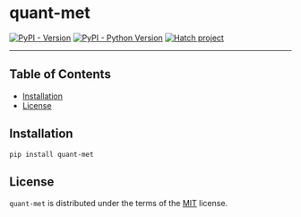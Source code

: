 # quant-met

[![PyPI - Version](https://img.shields.io/pypi/v/quant-met.svg)](https://pypi.org/project/quant-met)
[![PyPI - Python Version](https://img.shields.io/pypi/pyversions/quant-met.svg)](https://pypi.org/project/quant-met)
[![Hatch project](https://img.shields.io/badge/%F0%9F%A5%9A-Hatch-4051b5.svg)](https://github.com/pypa/hatch)

-----

## Table of Contents

- [Installation](#installation)
- [License](#license)

## Installation

```console
pip install quant-met
```

## License

`quant-met` is distributed under the terms of the [MIT](https://spdx.org/licenses/MIT.html) license.
